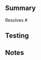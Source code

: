 ## Summary
<!-- What changed and why? Include any context or screenshots that help reviewers. -->
Resolves #

## Testing
<!-- How did you exercise this change? Include commands or screenshots when useful. -->

## Notes
<!-- Optional: follow-up tasks, risks, or anything reviewers should know. -->
